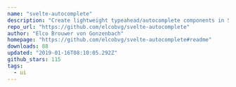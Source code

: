 ```yaml
---
name: "svelte-autocomplete"
description: "Create lightweight typeahead/autocomplete components in Svelte."
repo_url: "https://github.com/elcobvg/svelte-autocomplete"
author: "Elco Brouwer von Gonzenbach"
homepage: "https://github.com/elcobvg/svelte-autocomplete#readme"
downloads: 88
updated: "2019-01-16T08:10:05.292Z"
github_stars: 115
tags: 
  - ui
---
```

